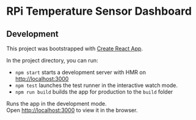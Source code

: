 # RPi Temperature Sensor Dashboard


## Development

This project was bootstrapped with [Create React App](https://github.com/facebook/create-react-app).

In the project directory, you can run:

* `npm start` starts a development server with HMR on [http://localhost:3000](http://localhost:3000)
* `npm test` launches the test runner in the interactive watch mode.
* `npm run build` builds the app for production to the `build` folder

Runs the app in the development mode.<br />
Open [http://localhost:3000](http://localhost:3000) to view it in the browser.
